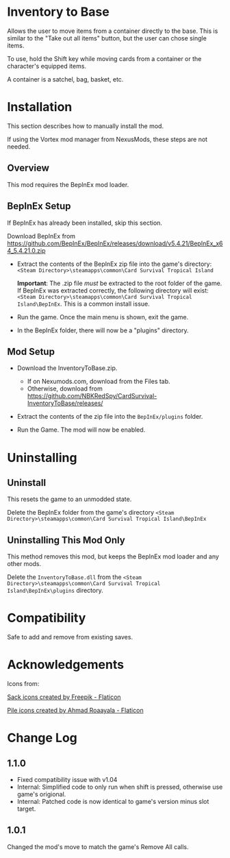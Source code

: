 # Inventory to Base

Allows the user to move items from a container directly to the base.
This is similar to the "Take out all items" button, but the user can chose single items.

To use, hold the Shift key while moving cards from a container or the character's equipped items.  

A container is a satchel, bag, basket, etc.

# Installation 
This section describes how to manually install the mod.

If using the Vortex mod manager from NexusMods, these steps are not needed.  

## Overview
This mod requires the BepInEx mod loader.

## BepInEx Setup
If BepInEx has already been installed, skip this section.

Download BepInEx from https://github.com/BepInEx/BepInEx/releases/download/v5.4.21/BepInEx_x64_5.4.21.0.zip

* Extract the contents of the BepInEx zip file into the game's directory:
```<Steam Directory>\steamapps\common\Card Survival Tropical Island```

    __Important__:  The .zip file *must* be extracted to the root folder of the game.  If BepInEx was extracted correctly, the following directory will exist: ```<Steam Directory>\steamapps\common\Card Survival Tropical Island\BepInEx```.  This is a common install issue.

* Run the game.  Once the main menu is shown, exit the game.
    
* In the BepInEx folder, there will now be a "plugins" directory.

## Mod Setup
* Download the InventoryToBase.zip.  
    * If on Nexumods.com, download from the Files tab.
    * Otherwise, download from https://github.com/NBKRedSpy/CardSurvival-InventoryToBase/releases/

* Extract the contents of the zip file into the ```BepInEx/plugins``` folder.

* Run the Game.  The mod will now be enabled.

# Uninstalling

## Uninstall
This resets the game to an unmodded state.

Delete the BepInEx folder from the game's directory
```<Steam Directory>\steamapps\common\Card Survival Tropical Island\BepInEx```

## Uninstalling This Mod Only

This method removes this mod, but keeps the BepInEx mod loader and any other mods.

Delete the ```InventoryToBase.dll``` from the ```<Steam Directory>\steamapps\common\Card Survival Tropical Island\BepInEx\plugins``` directory.
# Compatibility
Safe to add and remove from existing saves.

# Acknowledgements
Icons from:

[Sack icons created by Freepik - Flaticon](https://www.flaticon.com/free-icons/sack)

[Pile icons created by Ahmad Roaayala - Flaticon</a>](https://www.flaticon.com/free-icons/pile)

# Change Log
## 1.1.0
* Fixed compatibility issue with v1.04
* Internal: Simplified code to only run when shift is pressed, otherwise use game's origional.
* Internal: Patched code is now identical to game's version minus slot target.

## 1.0.1
Changed the mod's move to match the game's Remove All calls.
